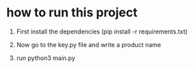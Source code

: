 # how to run this project 

1. First install the dependencies (pip install -r requirements.txt)

2. Now go to the key.py file and write a product name 

3. run python3 main.py


